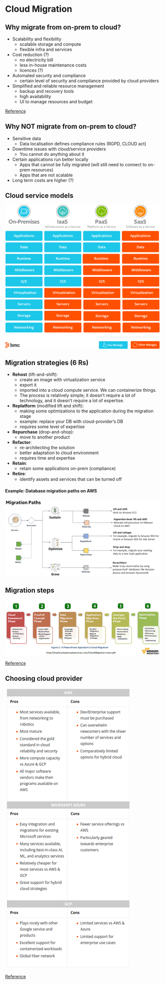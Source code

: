 
# Cloud Migration

## Why migrate from on-prem to cloud?

- Scalability and flexibility
    - scalable storage and compute
    - flexible infra and services
- Cost reduction (?)
    - no electricity bill
    - less in-house maintenance costs
    - licences (?)
- Automated security and compliance
    - certain level of security and compliance provided by cloud providers
- Simplified and reliable resource management
    - backup and recovery tools
    - high availability
    - UI to manage resources and budget

[Reference](https://duplocloud.com/blog/on-premise-to-cloud-migration/)

## Why NOT migrate from on-prem to cloud?

- Sensitive data
    - Data localisation defines compliance rules (RGPD, CLOUD act)
- Downtime issues with cloud/service providers
    - You cannot do anything about it
- Certain applications run better locally
    - Apps that cannot be fully migrated (will still need to connect to on-prem resources)
    - Apps that are not scalable
- Long term costs are higher (?)

## Cloud service models

![Cloud service models](./assets/cloud-service-models.png)

## Migration strategies (6 Rs)

- **Rehost** (lift-and-shift):
    - create an image with virtualization service
    - export it
    - imported into a cloud compute service. We can containerize things.
    - The process is relatively simple; it doesn’t require a lot of technology, and it doesn’t require a lot of expertise.
- **Replatform** (modified lift and shift):
    - making some optimizations to the application during the migration stage
    - example: replace your DB with cloud-provider’s DB
    - requires some level of expertise
- **Repurchase** (drop-and-shop):
    - move to another product
- **Refactor**:
    - re-architecting the solution
    - better adaptation to cloud environment
    - requires time and expertise
- **Retain**:
    - retain some applications on-prem (compliance)
- **Retire**:
    - identify assets and services that can be turned oﬀ

#### Example: Database migration paths on AWS

![DB migration paths on AWS](./assets/database-migration-paths.png)

## Migration steps

![Cloud migration steps](./assets/migration-process.jpg)

[Reference](https://media.amazonwebservices.com/CloudMigration-main.pdf)

## Choosing cloud provider

![AWS vs. Azure vs. GCP](./assets/aws_azure_gcp.png)

[Reference](https://www.bmc.com/blogs/aws-vs-azure-vs-google-cloud-platforms/)
